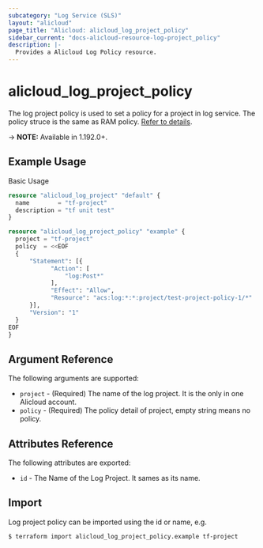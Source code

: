 ```yaml
---
subcategory: "Log Service (SLS)"
layout: "alicloud"
page_title: "Alicloud: alicloud_log_project_policy"
sidebar_current: "docs-alicloud-resource-log-project_policy"
description: |-
  Provides a Alicloud Log Policy resource.
---
```


# alicloud\_log\_project\_policy
The log project policy is used to set a policy for a project in log service. The policy struce is the same as RAM policy.
[Refer to details](https://www.alibabacloud.com/help/en/resource-access-management/latest/policy-overview).

-> **NOTE:** Available in 1.192.0+.

## Example Usage

Basic Usage

```terraform
resource "alicloud_log_project" "default" {
  name        = "tf-project"
  description = "tf unit test"
}

resource "alicloud_log_project_policy" "example" {
  project = "tf-project"
  policy  = <<EOF
  {
      "Statement": [{
            "Action": [
                "log:Post*"
            ],
            "Effect": "Allow",
            "Resource": "acs:log:*:*:project/test-project-policy-1/*"
      }],
      "Version": "1"
  }
EOF
}
```

## Argument Reference

The following arguments are supported:

* `project` - (Required) The name of the log project. It is the only in one Alicloud account.
* `policy` - (Required) The policy detail of project, empty string means no policy.

## Attributes Reference

The following attributes are exported:

* `id` - The Name of the Log Project. It sames as its name.

## Import

Log project policy can be imported using the id or name, e.g.

```shell
$ terraform import alicloud_log_project_policy.example tf-project
```
